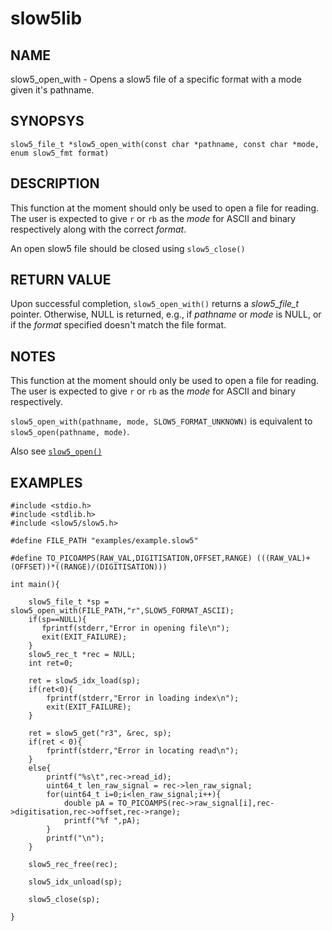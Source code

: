 # slow5lib

## NAME
slow5_open_with - Opens a slow5 file of a specific format with a mode given it's pathname.

## SYNOPSYS
`slow5_file_t *slow5_open_with(const char *pathname, const char *mode, enum slow5_fmt format)`

## DESCRIPTION
This function at the moment should only be used to open a file for reading. The user is expected to give `r` or `rb` as the *mode* for ASCII and binary respectively along with the correct *format*.

An open slow5 file should be closed using `slow5_close()`

## RETURN VALUE
Upon successful completion, `slow5_open_with()` returns a *slow5_file_t* pointer. Otherwise, NULL is returned, e.g., if *pathname* or *mode* is NULL, or if the *format* specified doesn't match the file format.


## NOTES
This function at the moment should only be used to open a file for reading. The user is expected to give `r` or `rb` as the *mode* for ASCII and binary respectively.

`slow5_open_with(pathname, mode, SLOW5_FORMAT_UNKNOWN)` is equivalent to `slow5_open(pathname, mode)`.

Also see [`slow5_open()`](../slow5_open.md)

## EXAMPLES

```
#include <stdio.h>
#include <stdlib.h>
#include <slow5/slow5.h>

#define FILE_PATH "examples/example.slow5"

#define TO_PICOAMPS(RAW_VAL,DIGITISATION,OFFSET,RANGE) (((RAW_VAL)+(OFFSET))*((RANGE)/(DIGITISATION)))

int main(){

    slow5_file_t *sp = slow5_open_with(FILE_PATH,"r",SLOW5_FORMAT_ASCII);
    if(sp==NULL){
       fprintf(stderr,"Error in opening file\n");
       exit(EXIT_FAILURE);
    }
    slow5_rec_t *rec = NULL;
    int ret=0;

    ret = slow5_idx_load(sp);
    if(ret<0){
        fprintf(stderr,"Error in loading index\n");
        exit(EXIT_FAILURE);
    }

    ret = slow5_get("r3", &rec, sp);
    if(ret < 0){
        fprintf(stderr,"Error in locating read\n");
    }
    else{
        printf("%s\t",rec->read_id);
        uint64_t len_raw_signal = rec->len_raw_signal;
        for(uint64_t i=0;i<len_raw_signal;i++){
            double pA = TO_PICOAMPS(rec->raw_signal[i],rec->digitisation,rec->offset,rec->range);
            printf("%f ",pA);
        }
        printf("\n");
    }

    slow5_rec_free(rec);

    slow5_idx_unload(sp);

    slow5_close(sp);

}
```
